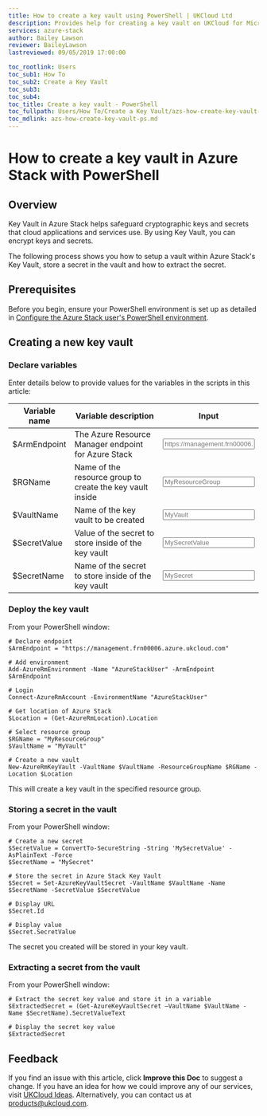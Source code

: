```yaml
---
title: How to create a key vault using PowerShell | UKCloud Ltd
description: Provides help for creating a key vault on UKCloud for Microsoft Azure
services: azure-stack
author: Bailey Lawson
reviewer: BaileyLawson
lastreviewed: 09/05/2019 17:00:00

toc_rootlink: Users
toc_sub1: How To
toc_sub2: Create a Key Vault
toc_sub3:
toc_sub4:
toc_title: Create a key vault - PowerShell
toc_fullpath: Users/How To/Create a Key Vault/azs-how-create-key-vault-ps.md
toc_mdlink: azs-how-create-key-vault-ps.md
---
```


# How to create a key vault in Azure Stack with PowerShell

## Overview

Key Vault in Azure Stack helps safeguard cryptographic keys and secrets that cloud applications and services use. By using Key Vault, you can encrypt keys and secrets.

The following process shows you how to setup a vault within Azure Stack's Key Vault, store a secret in the vault and how to extract the secret.

## Prerequisites

Before you begin, ensure your PowerShell environment is set up as detailed in [Configure the Azure Stack user's PowerShell environment](azs-how-configure-powershell-users.md).

## Creating a new key vault

### Declare variables

Enter details below to provide values for the variables in the scripts in this article:

| Variable name  | Variable description                                               | Input            |
|----------------|--------------------------------------------------------------------|------------------|
| \$ArmEndpoint  | The Azure Resource Manager endpoint for Azure Stack               | <form oninput="result.value=armendpoint.value" id="armendpoint" style="display: inline;"><input type="text" id="armendpoint" name="armendpoint" style="display: inline;" placeholder="https://management.frn00006.azure.ukcloud.com"/></form> |
| \$RGName       | Name of the resource group to create the key vault inside          | <form oninput="result.value=resourcegroup.value" id="resourcegroup" style="display: inline;"><input type="text" id="resourcegroup" name="resourcegroup" style="display: inline;" placeholder="MyResourceGroup"/></form> |
| \$VaultName    | Name of the key vault to be created                                | <form oninput="result.value=vaultname.value;result2.value=vaultname.value;result3.value=vaultname.value" id="vaultname" style="display: inline;"><input type="text" id="vaultname" name="vaultname" style="display: inline;" placeholder="MyVault"/></form> |
| \$SecretValue  | Value of the secret to store inside of the key vault               | <form oninput="result.value=secretvalue.value" id="secretvalue" style="display: inline;"><input type="text" id="secretvalue" name="secretvalue" style="display: inline;" placeholder="MySecretValue"/></form> |
| \$SecretName   | Name of the secret to store inside of the key vault                | <form oninput="result.value=secretname.value;result2.value=secretname.value" id="secretname" style="display: inline;"><input type="text" id="secretname" name="secretname" style="display: inline;" placeholder="MySecret"/></form> |

### Deploy the key vault

From your PowerShell window:

<pre><code class="language-PowerShell"># Declare endpoint
$ArmEndpoint = "<output form="armendpoint" name="result" style="display: inline;">https://management.frn00006.azure.ukcloud.com</output>"

# Add environment
Add-AzureRmEnvironment -Name "AzureStackUser" -ArmEndpoint $ArmEndpoint

# Login
Connect-AzureRmAccount -EnvironmentName "AzureStackUser"

# Get location of Azure Stack
$Location = (Get-AzureRmLocation).Location

# Select resource group
$RGName = "<output form="resourcegroup" name="result" style="display: inline;">MyResourceGroup</output>"
$VaultName = "<output form="vaultname" name="result" style="display: inline;">MyVault</output>"

# Create a new vault
New-AzureRmKeyVault -VaultName $VaultName -ResourceGroupName $RGName -Location $Location
</code></pre>

This will create a key vault in the specified resource group.

### Storing a secret in the vault

From your PowerShell window:

<pre><code class="language-PowerShell"># Create a new secret
$SecretValue = ConvertTo-SecureString -String '<output form="secretvalue" name="result" style="display: inline;">MySecretValue</output>' -AsPlainText -Force
$SecretName = "<output form="secretname" name="result" style="display: inline;">MySecret</output>"

# Store the secret in Azure Stack Key Vault
$Secret = Set-AzureKeyVaultSecret -VaultName $VaultName -Name $SecretName -SecretValue $SecretValue

# Display URL
$Secret.Id

# Display value
$Secret.SecretValue
</code></pre>

The secret you created will be stored in your key vault.

### Extracting a secret from the vault

From your PowerShell window:

<pre><code class="language-PowerShell"># Extract the secret key value and store it in a variable
$ExtractedSecret = (Get-AzureKeyVaultSecret –VaultName $VaultName -Name $SecretName).SecretValueText

# Display the secret key value
$ExtractedSecret
</code></pre>

## Feedback

If you find an issue with this article, click **Improve this Doc** to suggest a change. If you have an idea for how we could improve any of our services, visit [UKCloud Ideas](https://ideas.ukcloud.com). Alternatively, you can contact us at <products@ukcloud.com>.
